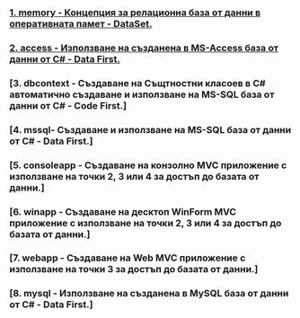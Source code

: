 ### [1. memory - Концепция за релационна база от данни в оперативната памет - DataSet.](https://github.com/vakovsky/11/tree/main/part2(db)/1.memory)
### [2. access - Използване на създанена в MS-Access база от данни от C# - Data First.](https://github.com/vakovsky/11/tree/main/part2(db)/2.access)
### [3. dbcontext - Създаване на Същтностни класоев в C# автоматично създаване и използване на MS-SQL база от данни от C# - Code First.]
### [4. mssql- Създаване и използване на MS-SQL база от данни от C# - Data First.]
### [5. consoleapp - Създаване на конзолно MVC приложение с използване на точки 2, 3 или 4 за достъп до базата от данни.]
### [6. winapp - Създаване на десктоп WinForm MVC приложение с използване на точки 2, 3 или 4 за достъп до базата от данни.] 
### [7. webapp - Създаване на Web MVC приложение с използване на точки 3 за достъп до базата от данни.]
### [8. mysql - Използване на създанена в MySQL база от данни от C# - Data First.]
